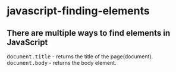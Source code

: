 # javascript-finding-elements

<h2>There are multiple ways to find elements in JavaScript</h2>

<samp>document.title</samp> - returns the title of the page(document). <br />
<samp>document.body</samp> - returns the body element.


